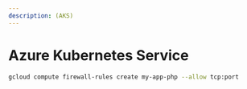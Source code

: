 ```yaml
---
description: (AKS)
---
```


# Azure Kubernetes Service

```bash
gcloud compute firewall-rules create my-app-php --allow tcp:port
```
